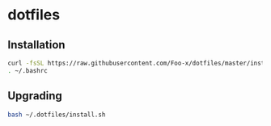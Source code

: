 # dotfiles

## Installation

```bash
curl -fsSL https://raw.githubusercontent.com/Foo-x/dotfiles/master/install.sh | bash
. ~/.bashrc
```


## Upgrading

```bash
bash ~/.dotfiles/install.sh
```
